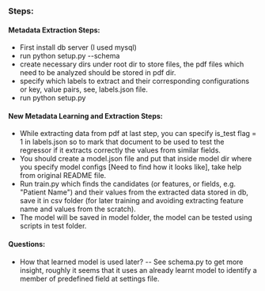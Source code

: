 ### Steps:

#### Metadata Extraction Steps:

 - First install db server (I used mysql)
 - run python setup.py --schema
 - create necessary dirs under root dir to store files, the pdf files which need to be analyzed
should be stored in pdf dir.
 - specify which labels to extract and their corresponding configurations
or key, value pairs, see, labels.json file.
 - run python setup.py

#### New Metadata Learning and Extraction Steps:

- While extracting data from pdf at last step, you can specify is_test flag = 1
in labels.json so to mark that document to be used to 
test the regressor if it extracts correctly the values 
from similar fields.
- You should create a model.json file and put that inside model
dir where you specify model configs [Need to find how it looks like],
take help from original README file.
- Run train.py which finds the candidates (or features, or fields, e.g. "Patient Name") and their values from the 
extracted data stored in db, save it in csv folder (for later training and avoiding extracting
feature name and values from the scratch).
- The model will be saved in model folder, the model can be tested
using scripts in test folder.

#### Questions:

- How that learned model is used later? -- See 
schema.py to get more insight, roughly it seems that
it uses an already learnt model to identify a member of
predefined field at settings file.

